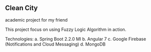 ## Clean City
academic project for my friend

This project focus on using Fuzzy Logic Algorithm in action.

Technologies:
  a.  Spring Boot 2.2.0 MI
  b.  Angular 7
  c.  Google Firebase (Notifications and Cloud Messaging)
  d.  MongoDB

